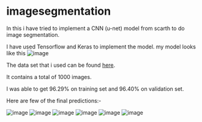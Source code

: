 # imagesegmentation
In this i have tried to implement a CNN (u-net) model from scarth to do image segmentation.

I have used Tensorflow and Keras to implement the model.
my model looks like this
![image](https://user-images.githubusercontent.com/57533959/134364191-4d7f422e-88a6-487d-88ad-f66498f574ec.png)


The data set that i used can be found [here](https://www.kaggle.com/kumaresanmanickavelu/lyft-udacity-challenge).

It contains a total of 1000 images.

I was able to get 96.29% on training set and 96.40% on validation set.

Here are few of the final predictions:-
  
![image](https://user-images.githubusercontent.com/57533959/134363569-0e9316f3-26e7-4685-9172-a6c611e22e18.png)
![image](https://user-images.githubusercontent.com/57533959/134363615-224057e7-7422-4f12-9d5b-d07eef4cee39.png)
![image](https://user-images.githubusercontent.com/57533959/134363647-47fbeb37-1054-4b83-965c-5d15e920460a.png)
![image](https://user-images.githubusercontent.com/57533959/134363668-ca48578d-3684-4970-a02b-aa2d64e2e0fd.png)
![image](https://user-images.githubusercontent.com/57533959/134363684-1b05a3e3-663a-4426-b450-280f36130103.png)
![image](https://user-images.githubusercontent.com/57533959/134363700-e0176eb1-0af3-40b1-8381-c132157999d2.png)
